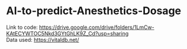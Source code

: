 # AI-to-predict-Anesthetics-Dosage
Link to code:
https://drive.google.com/drive/folders/1LmCw-KAtECYWTOC5Nkd3GYtGhLK9Z_Cd?usp=sharing  
Data used: 
https://vitaldb.net/
